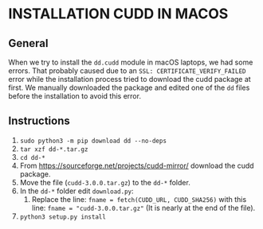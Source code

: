 # INSTALLATION CUDD IN MACOS #
## General ##
When we try to install the `dd.cudd` module in macOS laptops, we had some errors.
That probably caused due to an `SSL: CERTIFICATE_VERIFY_FAILED` error while the installation process tried to download the cudd package at first.
We manually downloaded the package and edited one of the `dd` files before the installation to avoid this error.

## Instructions ##
1. `sudo python3 -m pip download dd --no-deps`
2. `tar xzf dd-*.tar.gz`
3. `cd dd-*`
4. From https://sourceforge.net/projects/cudd-mirror/ download the cudd package.
5. Move the file (`cudd-3.0.0.tar.gz`) to the `dd-*` folder.
6. In the `dd-*` folder edit `download.py`:
   1. Replace the line: `fname = fetch(CUDD_URL, CUDD_SHA256)`
	with this line: `fname = "cudd-3.0.0.tar.gz"`
      (It is nearly at the end of the file).
6. `python3 setup.py install`

